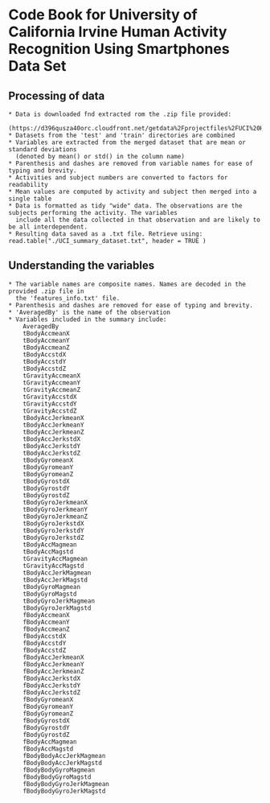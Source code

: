 # Code Book for University of California Irvine Human Activity Recognition Using Smartphones Data Set

## Processing of data
	* Data is downloaded fnd extracted rom the .zip file provided:
	  (https://d396qusza40orc.cloudfront.net/getdata%2Fprojectfiles%2FUCI%20HAR%20Dataset.zip
	* Datasets from the 'test' and 'train' directories are combined
	* Variables are extracted from the merged dataset that are mean or standard deviations 
	  (denoted by mean() or std() in the column name)
	* Parenthesis and dashes are removed from variable names for ease of typing and brevity.
	* Activities and subject numbers are converted to factors for readability
	* Mean values are computed by activity and subject then merged into a single table
	* Data is formatted as tidy "wide" data. The observations are the subjects performing the activity. The variables
	  include all the data collected in that observation and are likely to be all interdependent.
	* Resulting data saved as a .txt file. Retrieve using: read.table("./UCI_summary_dataset.txt", header = TRUE )

## Understanding the variables
	* The variable names are composite names. Names are decoded in the provided .zip file in 
	  the 'features_info.txt' file.
	* Parenthesis and dashes are removed for ease of typing and brevity.
	* 'AveragedBy' is the name of the observation 
	* Variables included in the summary include: 
		AveragedBy
		tBodyAccmeanX
		tBodyAccmeanY
		tBodyAccmeanZ
		tBodyAccstdX
		tBodyAccstdY
		tBodyAccstdZ
		tGravityAccmeanX
		tGravityAccmeanY
		tGravityAccmeanZ
		tGravityAccstdX
		tGravityAccstdY
		tGravityAccstdZ
		tBodyAccJerkmeanX
		tBodyAccJerkmeanY
		tBodyAccJerkmeanZ
		tBodyAccJerkstdX
		tBodyAccJerkstdY
		tBodyAccJerkstdZ
		tBodyGyromeanX
		tBodyGyromeanY
		tBodyGyromeanZ
		tBodyGyrostdX
		tBodyGyrostdY
		tBodyGyrostdZ
		tBodyGyroJerkmeanX
		tBodyGyroJerkmeanY
		tBodyGyroJerkmeanZ
		tBodyGyroJerkstdX
		tBodyGyroJerkstdY
		tBodyGyroJerkstdZ
		tBodyAccMagmean
		tBodyAccMagstd
		tGravityAccMagmean
		tGravityAccMagstd
		tBodyAccJerkMagmean
		tBodyAccJerkMagstd
		tBodyGyroMagmean
		tBodyGyroMagstd
		tBodyGyroJerkMagmean
		tBodyGyroJerkMagstd
		fBodyAccmeanX
		fBodyAccmeanY
		fBodyAccmeanZ
		fBodyAccstdX
		fBodyAccstdY
		fBodyAccstdZ
		fBodyAccJerkmeanX
		fBodyAccJerkmeanY
		fBodyAccJerkmeanZ
		fBodyAccJerkstdX
		fBodyAccJerkstdY
		fBodyAccJerkstdZ
		fBodyGyromeanX
		fBodyGyromeanY
		fBodyGyromeanZ
		fBodyGyrostdX
		fBodyGyrostdY
		fBodyGyrostdZ
		fBodyAccMagmean
		fBodyAccMagstd
		fBodyBodyAccJerkMagmean
		fBodyBodyAccJerkMagstd
		fBodyBodyGyroMagmean
		fBodyBodyGyroMagstd
		fBodyBodyGyroJerkMagmean
		fBodyBodyGyroJerkMagstd



